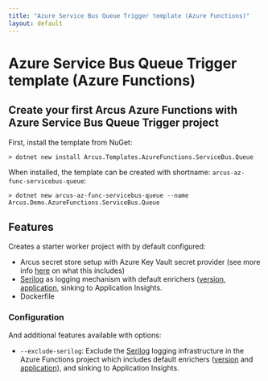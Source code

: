 ```yaml
---
title: "Azure Service Bus Queue Trigger template (Azure Functions)"
layout: default
---
```


# Azure Service Bus Queue Trigger template (Azure Functions)

## Create your first Arcus Azure Functions with Azure Service Bus Queue Trigger project

First, install the template from NuGet:

```shell
> dotnet new install Arcus.Templates.AzureFunctions.ServiceBus.Queue
```

When installed, the template can be created with shortname: `arcus-az-func-servicebus-queue`:

```shell
> dotnet new arcus-az-func-servicebus-queue --name Arcus.Demo.AzureFunctions.ServiceBus.Queue
```

## Features

Creates a starter worker project with by default configured:

* Arcus secret store setup with Azure Key Vault secret provider (see more info [here](https://security.arcus-azure.net/features/secret-store/) on what this includes)
* [Serilog](https://serilog.net/) as logging mechanism with default enrichers ([version](https://observability.arcus-azure.net/features/telemetry-enrichment#version-enricher), [application](https://observability.arcus-azure.net/features/telemetry-enrichment#application-enricher), sinking to Application Insights.
* Dockerfile

### Configuration

And additional features available with options:
* `--exclude-serilog`: Exclude the [Serilog](https://serilog.net/) logging infrastructure in the Azure Functions project which includes default enrichers ([version](https://observability.arcus-azure.net/features/telemetry-enrichment#version-enricher) and [application](https://observability.arcus-azure.net/features/telemetry-enrichment#application-enricher)), and sinking to Application Insights.